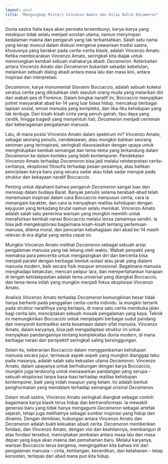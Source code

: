```yaml
---
layout: post
title: "Mengungkap Misteri Vincenzo Amato dan Kilas Balik Decameron"
---
```


Dunia sastra Italia kaya akan permata tersembunyi, karya-karya yang meskipun tidak selalu menjadi sorotan utama, namun menyimpan kedalaman makna dan pengaruh yang tak terbantahkan. Salah satu nama yang kerap muncul dalam diskusi mengenai pewarisan tradisi sastra, khususnya yang berakar pada cerita-cerita klasik, adalah Vincenzo Amato. Ketika membicarakan Vincenzo Amato, seringkali kita diajak untuk merenungkan kembali sebuah mahakarya abadi: *Decameron*. Keterkaitan antara Vincenzo Amato dan *Decameron* bukanlah sekadar kebetulan, melainkan sebuah dialog abadi antara masa lalu dan masa kini, antara inspirasi dan interpretasi.

*Decameron*, karya monumental Giovanni Boccaccio, adalah sebuah koleksi seratus cerita yang dikisahkan oleh sepuluh orang muda yang melarikan diri dari wabah pes di Florence. Dalam bingkai naratif ini, Boccaccio menyajikan potret masyarakat abad ke-14 yang luar biasa hidup, mencakup berbagai lapisan sosial, emosi manusia yang kompleks, dan lika-liku kehidupan yang tak terduga. Dari kisah-kisah cinta yang penuh gairah, tipu daya yang cerdik, hingga tragedi yang menyentuh hati, *Decameron* menjadi cerminan dari keberagaman pengalaman manusia.

Lalu, di mana posisi Vincenzo Amato dalam spektrum ini? Vincenzo Amato, sebagai seorang penulis, cendekiawan, atau mungkin bahkan seorang seniman yang terinspirasi, seringkali diasosiasikan dengan upaya untuk menghidupkan kembali semangat dan tema-tema yang terkandung dalam *Decameron* ke dalam konteks yang lebih kontemporer. Pendekatan Vincenzo Amato terhadap *Decameron* bisa jadi melalui reinterpretasi cerita-ceritanya, eksplorasi filosofis terhadap pesan-pesannya, atau bahkan penciptaan karya baru yang secara sadar atau tidak sadar merujuk pada struktur dan kekayaan naratif Boccaccio.

Penting untuk dipahami bahwa pengaruh *Decameron* sangat luas dan meresap dalam budaya Barat. Banyak penulis selama berabad-abad telah menemukan inspirasi dalam cara Boccaccio menyusun cerita, cara ia menangani karakter, dan cara ia menyajikan realitas kehidupan dengan kejujuran yang terkadang brutal namun selalu memikat. Vincenzo Amato adalah salah satu penerima warisan yang mungkin memilih untuk menafsirkan kembali narasi Boccaccio melalui lensa zamannya sendiri. Ia bisa jadi mengeksplorasi bagaimana kisah-kisah tentang pertemuan manusia, dilema moral, dan pencarian kebahagiaan dari abad ke-14 masih relevan di era digital yang serba cepat ini.

Mungkin Vincenzo Amato melihat *Decameron* sebagai sebuah arsip pengalaman manusia yang tak lekang oleh waktu. Wabah penyakit yang memaksa para pencerita untuk mengasingkan diri dan bercerita bisa menjadi paralel dengan berbagai bentuk isolasi atau jarak yang dialami manusia modern, baik secara fisik maupun emosional. Bagaimana manusia menghadapi ketakutan, mencari pelipur lara, dan mempertahankan harapan di tengah ketidakpastian adalah tema universal yang diangkat Boccaccio, dan tema-tema inilah yang mungkin menjadi fokus eksplorasi Vincenzo Amato.

Analisis Vincenzo Amato terhadap *Decameron* kemungkinan besar tidak hanya berhenti pada penggalian cerita-cerita individu. Ia mungkin tertarik pada struktur naratifnya yang berlapis, di mana satu cerita membuka jalan bagi cerita lain, menciptakan sebuah mosaik pengalaman yang kaya. Teknik ini memungkinkan Boccaccio untuk menjelajahi berbagai sudut pandang dan menyoroti kontradiksi serta kesamaan dalam sifat manusia. Vincenzo Amato, dalam karyanya, bisa jadi mengadaptasi struktur ini untuk menyajikan pandangannya tentang kompleksitas dunia modern, di mana berbagai narasi dan perspektif seringkali saling bersinggungan.

Selain itu, keberanian Boccaccio dalam menggambarkan kehidupan manusia secara jujur, termasuk aspek-aspek yang mungkin dianggap tabu pada masanya, adalah salah satu kekuatan utama *Decameron*. Vincenzo Amato, dalam upayanya untuk berhubungan dengan karya Boccaccio, mungkin juga terdorong untuk menawarkan pandangan yang serupa – sebuah eksplorasi tanpa basa-basi terhadap realitas kehidupan kontemporer, baik yang indah maupun yang kelam. Ini adalah bentuk penghormatan yang mendalam terhadap semangat orisinal *Decameron*.

Dalam studi sastra, Vincenzo Amato seringkali diangkat sebagai contoh bagaimana karya klasik terus hidup dan bertransformasi. Ia mewakili generasi baru yang tidak hanya mengagumi *Decameron* sebagai artefak sejarah, tetapi juga melihatnya sebagai sumber inspirasi yang hidup dan dinamis. Dengan demikian, hubungan antara Vincenzo Amato dan *Decameron* adalah bukti kekuatan abadi cerita. *Decameron* memberikan fondasi, dan Vincenzo Amato, dengan visi dan keahliannya, membangun di atas fondasi tersebut, menciptakan jembatan antara masa lalu dan masa depan yang kaya akan makna dan pemahaman baru. Melalui karyanya, warisan Boccaccio terus bergema, mengingatkan kita bahwa inti dari pengalaman manusia – cinta, kehilangan, kecerdikan, dan ketahanan – tetap konsisten, terlepas dari abad mana pun kita hidup.
